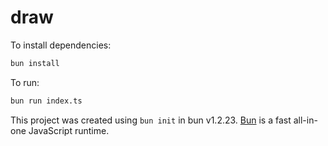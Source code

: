 # draw

To install dependencies:

```bash
bun install
```

To run:

```bash
bun run index.ts
```

This project was created using `bun init` in bun v1.2.23. [Bun](https://bun.com) is a fast all-in-one JavaScript runtime.
